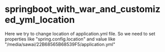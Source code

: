 # springboot_with_war_and_customized_yml_location


Here we try to change location of application.yml file. So we need to set properties like "spring.config.location" and value like "/media/sawai/22B68565B68539F5/application.yml"



